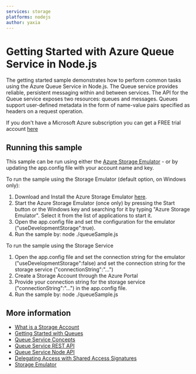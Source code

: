 ```yaml
---
services: storage
platforms: nodejs
author: yaxia
---
```


# Getting Started with Azure Queue Service in Node.js

The getting started sample demonstrates how to perform common tasks using the Azure Queue Service in Node.js.
The Queue service provides reliable, persistent messaging within and between services. The API for the Queue service exposes two resources: queues and messages. 
Queues support user-defined metadata in the form of name-value pairs specified as headers on a request operation.

If you don't have a Microsoft Azure subscription you can
get a FREE trial account [here](http://go.microsoft.com/fwlink/?LinkId=330212)

## Running this sample

This sample can be run using either the [Azure Storage Emulator](https://azure.microsoft.com/en-us/documentation/articles/storage-use-emulator/) - or by
updating the app.config file with your account name and key.

To run the sample using the Storage Emulator (default option, on Windows only):

1. Download and Install the Azure Storage Emulator [here](https://go.microsoft.com/fwlink/?linkid=717179&clcid=0x409).
2. Start the Azure Storage Emulator (once only) by pressing the Start button or the Windows key and searching for it by typing "Azure Storage Emulator". Select it from the list of applications to start it.
3. Open the app.config file and set the configuration for the emulator ("useDevelopmentStorage":true).
4. Run the sample by: node ./queueSample.js

To run the sample using the Storage Service

1. Open the app.config file and set the connection string for the emulator ("useDevelopmentStorage":false) and set the connection string for the storage service ("connectionString":"...")
2. Create a Storage Account through the Azure Portal
3. Provide your connection string for the storage service ("connectionString":"...") in the app.config file. 
4. Run the sample by: node ./queueSample.js

## More information
- [What is a Storage Account](http://azure.microsoft.com/en-us/documentation/articles/storage-whatis-account/)
- [Getting Started with Queues](https://azure.microsoft.com/en-us/documentation/articles/storage-nodejs-how-to-use-queues/)
- [Queue Service Concepts](https://msdn.microsoft.com/en-us/library/azure/dd179353.aspx)
- [Queue Service REST API](https://msdn.microsoft.com/en-us/library/azure/dd179363.aspx)
- [Queue Service Node API](http://azure.github.io/azure-storage-node/QueueService.html)
- [Delegating Access with Shared Access Signatures](http://azure.microsoft.com/en-us/documentation/articles/storage-dotnet-shared-access-signature-part-1/)
- [Storage Emulator](https://azure.microsoft.com/en-us/documentation/articles/storage-use-emulator/)
